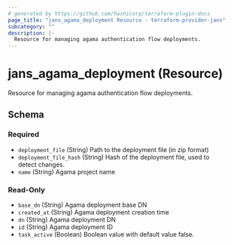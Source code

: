 ```yaml
---
# generated by https://github.com/hashicorp/terraform-plugin-docs
page_title: "jans_agama_deployment Resource - terraform-provider-jans"
subcategory: ""
description: |-
  Resource for managing agama authentication flow deployments.
---
```


# jans_agama_deployment (Resource)

Resource for managing agama authentication flow deployments.



<!-- schema generated by tfplugindocs -->
## Schema

### Required

- `deployment_file` (String) Path to the deployment file (in zip format)
- `deployment_file_hash` (String) Hash of the deployment file, used to detect changes.
- `name` (String) Agama project name

### Read-Only

- `base_dn` (String) Agama deployment base DN
- `created_at` (String) Agama deployment creation time
- `dn` (String) Agama deployment DN
- `id` (String) Agama deployment ID
- `task_active` (Boolean) Boolean value with default value false.


